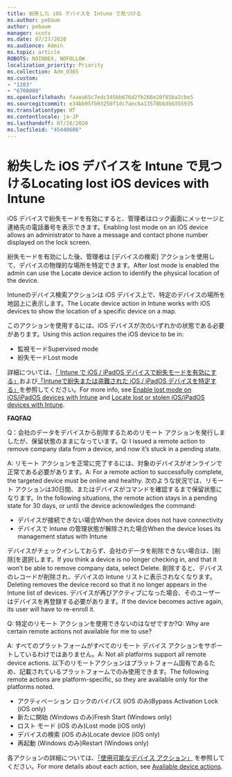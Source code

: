 ```yaml
---
title: 紛失した iOS デバイスを Intune で見つける
ms.author: pebaum
author: pebaum
manager: scotv
ms.date: 07/27/2020
ms.audience: Admin
ms.topic: article
ROBOTS: NOINDEX, NOFOLLOW
localization_priority: Priority
ms.collection: Adm_O365
ms.custom:
- "1283"
- "6700008"
ms.openlocfilehash: faaea65c7edc345bb676d2fb266e20f85ba2cbe5
ms.sourcegitcommit: e34bb95fb93250f1dc7aec6a13578bb3bb355935
ms.translationtype: HT
ms.contentlocale: ja-JP
ms.lasthandoff: 07/28/2020
ms.locfileid: "45440606"
---
```

# <a name="locating-lost-ios-devices-with-intune"></a><span data-ttu-id="98892-102">紛失した iOS デバイスを Intune で見つける</span><span class="sxs-lookup"><span data-stu-id="98892-102">Locating lost iOS devices with Intune</span></span>

<span data-ttu-id="98892-103">iOS デバイスで紛失モードを有効にすると、管理者はロック画面にメッセージと連絡先の電話番号を表示できます。</span><span class="sxs-lookup"><span data-stu-id="98892-103">Enabling lost mode on an iOS device allows an administrator to have a message and contact phone number displayed on the lock screen.</span></span>

<span data-ttu-id="98892-104">紛失モードを有効にした後、管理者は [デバイスの検索] アクションを使用して、デバイスの物理的な場所を特定できます。</span><span class="sxs-lookup"><span data-stu-id="98892-104">After lost mode is enabled the admin can use the Locate device action to identify the physical location of the device.</span></span>

<span data-ttu-id="98892-105">Intuneのデバイス検索アクションは iOS デバイス上で、特定のデバイスの場所を地図上に表示します。</span><span class="sxs-lookup"><span data-stu-id="98892-105">The Locate device action in Intune works with iOS devices to show the location of a specific device on a map.</span></span>

<span data-ttu-id="98892-106">このアクションを使用するには、iOS デバイスが次のいずれかの状態である必要があります。</span><span class="sxs-lookup"><span data-stu-id="98892-106">Using this action requires the iOS device to be in:</span></span>

- <span data-ttu-id="98892-107">監視モード</span><span class="sxs-lookup"><span data-stu-id="98892-107">Supervised mode</span></span>
- <span data-ttu-id="98892-108">紛失モード</span><span class="sxs-lookup"><span data-stu-id="98892-108">Lost mode</span></span>

<span data-ttu-id="98892-109">詳細については、[「 Intune で iOS / iPadOS デバイスで紛失モードを有効にする」](https://docs.microsoft.com/intune/device-lost-mode)および[「Intuneで紛失または盗難された iOS / iPadOS デバイスを特定する」](https://docs.microsoft.com/intune/device-locate)を参照してください。</span><span class="sxs-lookup"><span data-stu-id="98892-109">For more info, see [Enable lost mode on iOS/iPadOS devices with Intune](https://docs.microsoft.com/intune/device-lost-mode) and [Locate lost or stolen iOS/iPadOS devices with Intune](https://docs.microsoft.com/intune/device-locate).</span></span>

<span data-ttu-id="98892-110">**FAQ**</span><span class="sxs-lookup"><span data-stu-id="98892-110">**FAQ**</span></span>

<span data-ttu-id="98892-111">Q：会社のデータをデバイスから削除するためのリモート アクションを発行しましたが、保留状態のままになっています。</span><span class="sxs-lookup"><span data-stu-id="98892-111">Q: I issued a remote action to remove company data from a device, and now it’s stuck in a pending state.</span></span>

<span data-ttu-id="98892-112">A: リモート アクションを正常に完了するには、対象のデバイスがオンラインで正常である必要があります。</span><span class="sxs-lookup"><span data-stu-id="98892-112">A: For a remote action to successfully complete, the targeted device must be online and healthy.</span></span> <span data-ttu-id="98892-113">次のような状況では、リモート アクションは30日間、またはデバイスがコマンドを確認するまで保留状態になります。</span><span class="sxs-lookup"><span data-stu-id="98892-113">In the following situations, the remote action stays in a pending state for 30 days, or until the device acknowledges the command:</span></span>

- <span data-ttu-id="98892-114">デバイスが接続できない場合</span><span class="sxs-lookup"><span data-stu-id="98892-114">When the device does not have connectivity</span></span>
- <span data-ttu-id="98892-115">デバイスで Intune の管理状態が解除された場合</span><span class="sxs-lookup"><span data-stu-id="98892-115">When the device loses its management status with Intune</span></span>

<span data-ttu-id="98892-116">デバイスがチェックインしておらず、会社のデータを削除できない場合は、[削除]を選択します。</span><span class="sxs-lookup"><span data-stu-id="98892-116">If you think a device is no longer checking in, and that it won’t be able to remove company data, select Delete.</span></span> <span data-ttu-id="98892-117">削除すると、デバイスのレコードが削除され、デバイスの Intune リストに表示されなくなります。</span><span class="sxs-lookup"><span data-stu-id="98892-117">Deleting removes the device record so that it no longer appears in the Intune list of devices.</span></span> <span data-ttu-id="98892-118">デバイスが再びアクティブになった場合、そのユーザーはデバイスを再登録する必要があります。</span><span class="sxs-lookup"><span data-stu-id="98892-118">If the device becomes active again, its user will have to re-enroll it.</span></span>

<span data-ttu-id="98892-119">Q: 特定のリモート アクションを使用できないのはなぜですか?</span><span class="sxs-lookup"><span data-stu-id="98892-119">Q: Why are certain remote actions not available for me to use?</span></span>

<span data-ttu-id="98892-120">A: すべてのプラットフォームがすべてのリモート デバイス アクションをサポートしているわけではありません。</span><span class="sxs-lookup"><span data-stu-id="98892-120">A: Not all platforms support all remote device actions.</span></span> <span data-ttu-id="98892-121">以下のリモートアクションはプラットフォーム固有であるため、記載されているプラットフォームでのみ使用できます。</span><span class="sxs-lookup"><span data-stu-id="98892-121">The following remote actions are platform-specific, so they are available only for the platforms noted.</span></span>

- <span data-ttu-id="98892-122">アクティベーション ロックのバイパス (iOS のみ)</span><span class="sxs-lookup"><span data-stu-id="98892-122">Bypass Activation Lock (iOS only)</span></span>
- <span data-ttu-id="98892-123">新たに開始 (Windows のみ)</span><span class="sxs-lookup"><span data-stu-id="98892-123">Fresh Start (Windows only)</span></span>
- <span data-ttu-id="98892-124">ロスト モード (iOS のみ)</span><span class="sxs-lookup"><span data-stu-id="98892-124">Lost mode (iOS only)</span></span>
- <span data-ttu-id="98892-125">デバイスの検索 (iOS のみ)</span><span class="sxs-lookup"><span data-stu-id="98892-125">Locate device (iOS only)</span></span>
- <span data-ttu-id="98892-126">再起動 (Windows のみ)</span><span class="sxs-lookup"><span data-stu-id="98892-126">Restart (Windows only)</span></span>

<span data-ttu-id="98892-127">各アクションの詳細については、[「使用可能なデバイス アクション」](https://docs.microsoft.com/intune/device-management#available-device-actions) を参照してください。</span><span class="sxs-lookup"><span data-stu-id="98892-127">For more details about each action, see [Available device actions](https://docs.microsoft.com/intune/device-management#available-device-actions).</span></span>